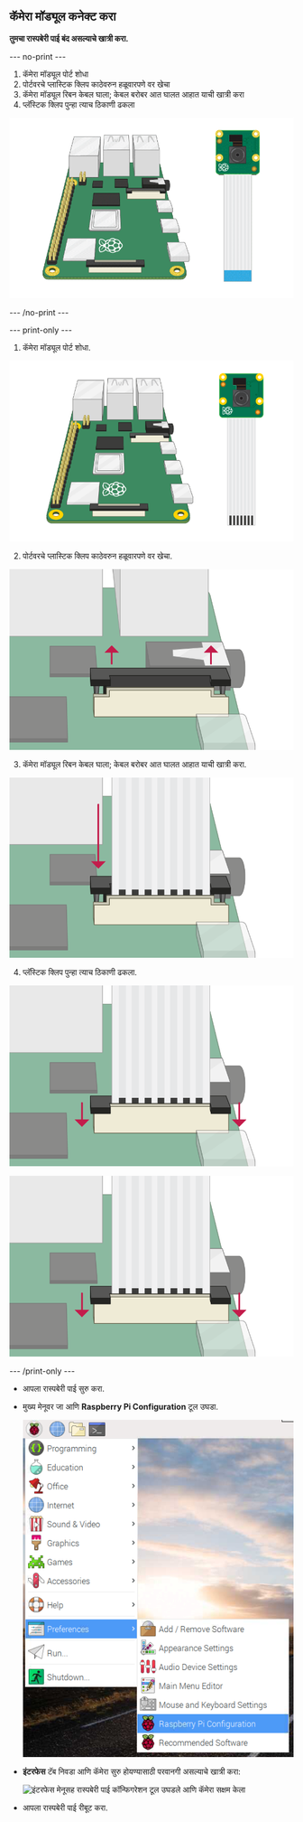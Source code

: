 ## कॅमेरा मॉड्यूल कनेक्ट करा

**तुमचा रास्पबेरी पाई बंद असल्याचे खात्री करा.**

--- no-print ---

1. कॅमेरा मॉड्यूल पोर्ट शोधा
2. पोर्टवरचे प्लास्टिक क्लिप काठेवरुन हळूवारपणे वर खेचा
3. कॅमेरा मॉड्यूल रिबन केबल घाला; केबल बरोबर आत घालत आहात याची खात्री करा
4. प्लॅस्टिक क्लिप पुन्हा त्याच ठिकाणी ढकला

![रास्पबेरी पाई कॅमेरा मॉड्यूल कसे कनेक्ट करावे त्याचे अ‍ॅनिमेशन](images/connect-camera.gif)

--- /no-print ---

--- print-only ---

1. कॅमेरा मॉड्यूल पोर्ट शोधा.

![रास्पबेरी पाई आणि कॅमेरा मॉड्यूल](images/connect-camera1.png)

2. पोर्टवरचे प्लास्टिक क्लिप काठेवरुन हळूवारपणे वर खेचा.

![कॅमेरा मॉड्यूल पोर्ट वर उचला](images/connect-camera2.png)

3. कॅमेरा मॉड्यूल रिबन केबल घाला; केबल बरोबर आत घालत आहात याची खात्री करा.

![कॅमेरा मॉड्यूल रिबन केबल पोर्टमध्ये घाला](images/connect-camera3.png)

4. प्लॅस्टिक क्लिप पुन्हा त्याच ठिकाणी ढकला.

![कॅमेरा मॉड्यूल पोर्ट खाली ढकला](images/connect-camera4.png)

![कॅमेरा मॉड्यूल पोर्ट खाली ढकला](images/connect-camera4.png)

--- /print-only ---

- आपला रास्पबेरी पाई सुरु करा.

- मुख्य मेनूवर जा आणि **Raspberry Pi Configuration** टूल उघडा.

    ![प्राधान्ये मेनूच्या आत रास्पबेरी पाई कॉन्फिगरेशन टूल](images/pi-configuration-menu.png)

- **इंटरफेस** टॅब निवडा आणि कॅमेरा सुरु होयण्यासाठी परवानगी असल्याचे खात्री करा:

    ![इंटरफेस मेनूसह रास्पबेरी पाई कॉन्फिगरेशन टूल उघडले आणि कॅमेरा सक्षम केला](images/pi-configuration-interfaces-annotated.png)

- आपला रास्पबेरी पाई रीबूट करा.
